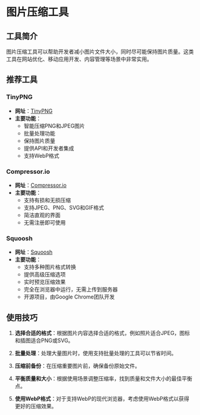 # 图片压缩工具

## 工具简介

图片压缩工具可以帮助开发者减小图片文件大小，同时尽可能保持图片质量。这类工具在网站优化、移动应用开发、内容管理等场景中非常实用。

## 推荐工具

### TinyPNG

- **网址**：[TinyPNG](https://tinypng.com/)
- **主要功能**：
  - 智能压缩PNG和JPEG图片
  - 批量处理功能
  - 保持图片质量
  - 提供API和开发者集成
  - 支持WebP格式

### Compressor.io

- **网址**：[Compressor.io](https://compressor.io/)
- **主要功能**：
  - 支持有损和无损压缩
  - 支持JPEG、PNG、SVG和GIF格式
  - 简洁直观的界面
  - 无需注册即可使用

### Squoosh

- **网址**：[Squoosh](https://squoosh.app/)
- **主要功能**：
  - 支持多种图片格式转换
  - 提供高级压缩选项
  - 实时预览压缩效果
  - 完全在浏览器中运行，无需上传到服务器
  - 开源项目，由Google Chrome团队开发

## 使用技巧

1. **选择合适的格式**：根据图片内容选择合适的格式，例如照片适合JPEG，图标和插图适合PNG或SVG。

2. **批量处理**：处理大量图片时，使用支持批量处理的工具可以节省时间。

3. **压缩前备份**：在压缩重要图片前，确保备份原始文件。

4. **平衡质量和大小**：根据使用场景调整压缩率，找到质量和文件大小的最佳平衡点。

5. **使用WebP格式**：对于支持WebP的现代浏览器，考虑使用WebP格式以获得更好的压缩效果。